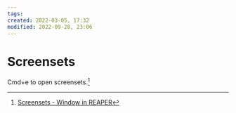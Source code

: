 ```yaml
---
tags: 
created: 2022-03-05, 17:32
modified: 2022-09-28, 23:06
---
```


# Screensets
Cmd+e to open screensets.[^1]

[^1]: [Screensets - Window in REAPER](https://www.youtube.com/watch?v=dx_6sZR_MX4)